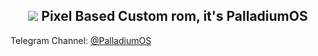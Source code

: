 <h2 align="center"><b><img src="https://github.com/PalladiumOS/manifest/blob/fourteen/Pd_banner.png&v=16"/> Pixel Based Custom rom, it's PalladiumOS</b></h2>

Telegram Channel: [@PalladiumOS](http://t.me/PalladoiumOSOfficial)

